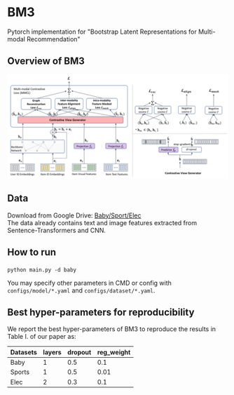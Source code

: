 # BM3
Pytorch implementation for "Bootstrap Latent Representations for Multi-modal Recommendation"

## Overview of BM3
<p>
<img src="./images/bm3.png" width="800">
</p>

## Data  
Download from Google Drive: [Baby/Sport/Elec](https://drive.google.com/drive/folders/1Fk21441EO1l7wgOOARh2thu4FjgtKWQp?usp=sharing)  
The data already contains text and image features extracted from Sentence-Transformers and CNN.  

## How to run
`python main.py -d baby`

You may specify other parameters in CMD or config with `configs/model/*.yaml` and `configs/dataset/*.yaml`.

## Best hyper-parameters for reproducibility
We report the best hyper-parameters of BM3 to reproduce the results in Table I. of our paper as:  

| Datasets | layers | dropout | reg_weight |
|----------|--------|---------|------------|
| Baby     | 1      | 0.5     | 0.1        |
| Sports   | 1      | 0.5     | 0.01       |
| Elec     | 2      | 0.3     | 0.1        |

 